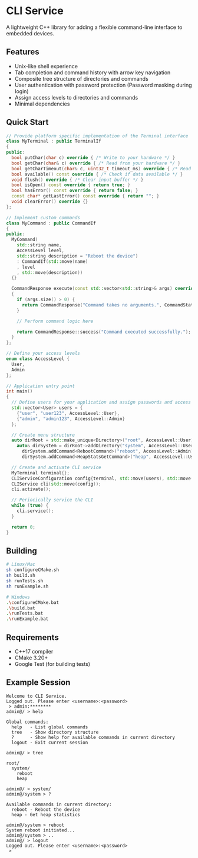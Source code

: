# CLI Service

A lightweight C++ library for adding a flexible command-line interface to embedded devices.

## Features
- Unix-like shell experience
- Tab completion and command history with arrow key navigation
- Composite tree structure of directories and commands
- User authentication with password protection (Password masking during login)
- Assign access levels to directories and commands
- Minimal dependencies

## Quick Start
```cpp
// Provide platform specific implementation of the Terminal interface
class MyTerminal : public TerminalIf
{
public:
  bool putChar(char c) override { /* Write to your hardware */ }
  bool getChar(char& c) override { /* Read from your hardware */ }
  bool getCharTimeout(char& c, uint32_t timeout_ms) override { /* Read with timeout */ }
  bool available() const override { /* Check if data available */ }
  void flush() override { /* Clear input buffer */ }
  bool isOpen() const override { return true; }
  bool hasError() const override { return false; }
  const char* getLastError() const override { return ""; }
  void clearError() override {}
};

// Implement custom commands
class MyCommand : public CommandIf
{
public:
  MyCommand(
    std::string name,
    AccessLevel level,
    std::string description = "Reboot the device")
    : CommandIf(std::move(name)
    , level
    , std::move(description))
  {}

  CommandResponse execute(const std::vector<std::string>& args) override
  {
    if (args.size() > 0) {
      return CommandResponse("Command takes no arguments.", CommandStatus::InvalidArguments);
    }

    // Perform command logic here

    return CommandResponse::success("Command executed successfully.");
  }
};

// Define your access levels
enum class AccessLevel {
  User,
  Admin
};

// Application entry point
int main()
{
  // Define users for your application and assign passwords and access levels
  std::vector<User> users = {
    {"user", "user123", AccessLevel::User},
    {"admin", "admin123", AccessLevel::Admin}
  };

  // Create menu structure
  auto dirRoot = std::make_unique<Directory>("root", AccessLevel::User);
    auto& dirSystem = dirRoot->addDirectory("system", AccessLevel::User);
      dirSystem.addCommand<RebootCommand>("reboot", AccessLevel::Admin);
      dirSystem.addCommand<HeapStatsGetCommand>("heap", AccessLevel::User);

  // Create and activate CLI service
  MyTerminal terminal{};
  CLIServiceConfiguration config{terminal, std::move(users), std::move(dirRoot)};
  CLIService cli(std::move(config));
  cli.activate();

  // Periocically service the CLI
  while (true) {
    cli.service();
  }

  return 0;
}
```

## Building
```bash
# Linux/Mac
sh configureCMake.sh
sh build.sh
sh runTests.sh
sh runExample.sh

# Windows
.\configureCMake.bat
.\build.bat
.\runTests.bat
.\runExample.bat
```

## Requirements
- C++17 compiler
- CMake 3.20+
- Google Test (for building tests)

## Example Session
```
Welcome to CLI Service.
Logged out. Please enter <username>:<password>
 > admin:********
admin@/ > help

Global commands:
  help   - List global commands
  tree   - Show directory structure
  ?      - Show help for available commands in current directory
  logout - Exit current session

admin@/ > tree

root/
  system/
    reboot
    heap

admin@/ > system/
admin@/system > ?

Available commands in current directory:
  reboot - Reboot the device
  heap - Get heap statistics

admin@/system > reboot
System reboot initiated...
admin@/system > ..
admin@/ > logout
Logged out. Please enter <username>:<password>
 > 
```
